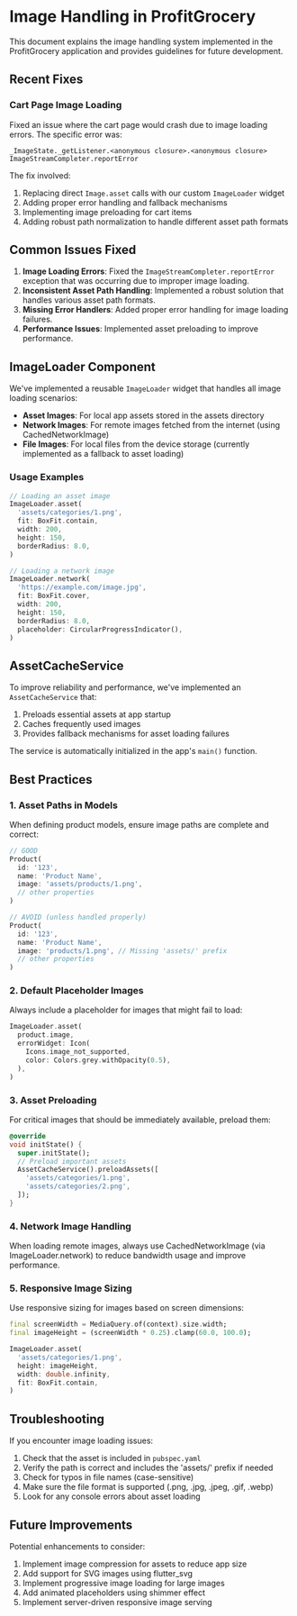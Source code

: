 # Image Handling in ProfitGrocery

This document explains the image handling system implemented in the ProfitGrocery application and provides guidelines for future development.

## Recent Fixes

### Cart Page Image Loading

Fixed an issue where the cart page would crash due to image loading errors. The specific error was:
```
_ImageState._getListener.<anonymous closure>.<anonymous closure>
ImageStreamCompleter.reportError
```

The fix involved:
1. Replacing direct `Image.asset` calls with our custom `ImageLoader` widget
2. Adding proper error handling and fallback mechanisms
3. Implementing image preloading for cart items 
4. Adding robust path normalization to handle different asset path formats

## Common Issues Fixed

1. **Image Loading Errors**: Fixed the `ImageStreamCompleter.reportError` exception that was occurring due to improper image loading.
2. **Inconsistent Asset Path Handling**: Implemented a robust solution that handles various asset path formats.
3. **Missing Error Handlers**: Added proper error handling for image loading failures.
4. **Performance Issues**: Implemented asset preloading to improve performance.

## ImageLoader Component

We've implemented a reusable `ImageLoader` widget that handles all image loading scenarios:

- **Asset Images**: For local app assets stored in the assets directory
- **Network Images**: For remote images fetched from the internet (using CachedNetworkImage)
- **File Images**: For local files from the device storage (currently implemented as a fallback to asset loading)

### Usage Examples

```dart
// Loading an asset image
ImageLoader.asset(
  'assets/categories/1.png',
  fit: BoxFit.contain,
  width: 200,
  height: 150,
  borderRadius: 8.0,
)

// Loading a network image
ImageLoader.network(
  'https://example.com/image.jpg',
  fit: BoxFit.cover,
  width: 200,
  height: 150,
  borderRadius: 8.0,
  placeholder: CircularProgressIndicator(),
)
```

## AssetCacheService

To improve reliability and performance, we've implemented an `AssetCacheService` that:

1. Preloads essential assets at app startup
2. Caches frequently used images
3. Provides fallback mechanisms for asset loading failures

The service is automatically initialized in the app's `main()` function.

## Best Practices

### 1. Asset Paths in Models

When defining product models, ensure image paths are complete and correct:

```dart
// GOOD
Product(
  id: '123',
  name: 'Product Name',
  image: 'assets/products/1.png',
  // other properties
)

// AVOID (unless handled properly)
Product(
  id: '123',
  name: 'Product Name',
  image: 'products/1.png', // Missing 'assets/' prefix
  // other properties
)
```

### 2. Default Placeholder Images

Always include a placeholder for images that might fail to load:

```dart
ImageLoader.asset(
  product.image,
  errorWidget: Icon(
    Icons.image_not_supported,
    color: Colors.grey.withOpacity(0.5),
  ),
)
```

### 3. Asset Preloading

For critical images that should be immediately available, preload them:

```dart
@override
void initState() {
  super.initState();
  // Preload important assets
  AssetCacheService().preloadAssets([
    'assets/categories/1.png',
    'assets/categories/2.png',
  ]);
}
```

### 4. Network Image Handling

When loading remote images, always use CachedNetworkImage (via ImageLoader.network) to reduce bandwidth usage and improve performance.

### 5. Responsive Image Sizing

Use responsive sizing for images based on screen dimensions:

```dart
final screenWidth = MediaQuery.of(context).size.width;
final imageHeight = (screenWidth * 0.25).clamp(60.0, 100.0);

ImageLoader.asset(
  'assets/categories/1.png',
  height: imageHeight,
  width: double.infinity,
  fit: BoxFit.contain,
)
```

## Troubleshooting

If you encounter image loading issues:

1. Check that the asset is included in `pubspec.yaml`
2. Verify the path is correct and includes the 'assets/' prefix if needed
3. Check for typos in file names (case-sensitive)
4. Make sure the file format is supported (.png, .jpg, .jpeg, .gif, .webp)
5. Look for any console errors about asset loading

## Future Improvements

Potential enhancements to consider:

1. Implement image compression for assets to reduce app size
2. Add support for SVG images using flutter_svg
3. Implement progressive image loading for large images
4. Add animated placeholders using shimmer effect
5. Implement server-driven responsive image serving
